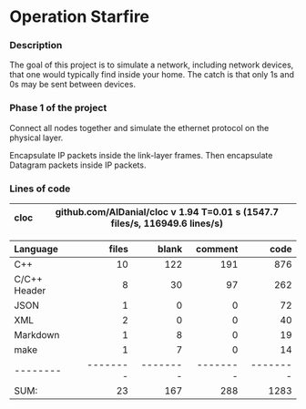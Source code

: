# Operation Starfire

### Description

The goal of this project is to simulate a network, including network devices, that one would typically find inside your home. The catch is that only 1s and 0s may be sent between devices.

### Phase 1 of the project

Connect all nodes together and simulate the ethernet protocol on the physical layer.

Encapsulate IP packets inside the link-layer frames. Then encapsulate Datagram packets inside IP packets.

### Lines of code

cloc|github.com/AlDanial/cloc v 1.94  T=0.01 s (1547.7 files/s, 116949.6 lines/s)
--- | ---

Language|files|blank|comment|code
:-------|-------:|-------:|-------:|-------:
C++|10|122|191|876
C/C++ Header|8|30|97|262
JSON|1|0|0|72
XML|2|0|0|40
Markdown|1|8|0|19
make|1|7|0|14
--------|--------|--------|--------|--------
SUM:|23|167|288|1283
